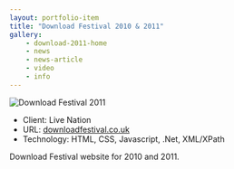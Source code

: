 ```yaml
---
layout: portfolio-item
title: "Download Festival 2010 & 2011"
gallery:
    - download-2011-home
    - news
    - news-article
    - video
    - info
---
```


<img alt="Download Festival 2011" class="main-image" src="/assets/images/portfolio/download-2011/download-2011-home.jpg" />

<ul class="portfolio-item-meta">
    <li>Client: Live Nation</li>
    <li>URL: <a href="http://downloadfestival.co.uk/" target="_blank">downloadfestival.co.uk</a></li>
    <li>Technology: HTML, CSS, Javascript, .Net, XML/XPath</li>
</ul>

Download Festival website for 2010 and 2011.
